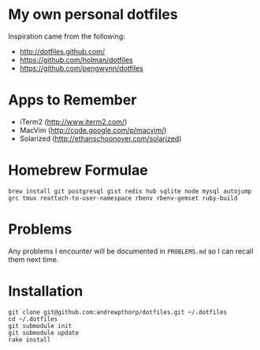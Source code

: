 # My own personal dotfiles #

Inspiration came from the following:

* http://dotfiles.github.com/
* https://github.com/holman/dotfiles
* https://github.com/pengwynn/dotfiles

# Apps to Remember

* iTerm2 (http://www.iterm2.com/)
* MacVim (http://code.google.com/p/macvim/)
* Solarized (http://ethanschoonover.com/solarized)

# Homebrew Formulae

    brew install git postgresql gist redis hub sqlite node mysql autojump grc tmux reattach-to-user-namespace rbenv rbenv-gemset ruby-build

# Problems

Any problems I encounter will be documented in `PROBLEMS.md` so I can recall them next time.

# Installation

    git clone git@github.com:andrewpthorp/dotfiles.git ~/.dotfiles
    cd ~/.dotfiles
    git submodule init
    git submodule update
    rake install
